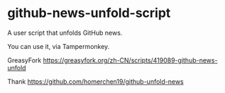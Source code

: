 # github-news-unfold-script

A user script that unfolds GitHub news.

You can use it, via Tampermonkey.

GreasyFork https://greasyfork.org/zh-CN/scripts/419089-github-news-unfold

Thank https://github.com/homerchen19/github-unfold-news
